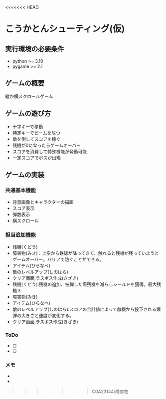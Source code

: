 <<<<<<< HEAD
# こうかとんシューティング(仮)

## 実行環境の必要条件
* python >= 3.10
* pygame >= 2.1

## ゲームの概要
縦か横スクロールゲーム


## ゲームの遊び方
* 十字キーで移動
* 特定キーでビームを放つ
* 敵を倒してスコアを稼ぐ
* 残機が0になったらゲームオーバー
* スコアを消費して特殊機能が発動可能
* 一定スコアでボスが出現


## ゲームの実装
### 共通基本機能
* 背景画像とキャラクターの描画
* スコア表示
* 弾数表示
* 横スクロール

### 担当追加機能
* 残機(くどう)
* 障害物(みき)：上空から鉄球が降ってきて、触れると残機が残っていようとゲームオーバー。バリアで防ぐことができる。
* アイテム(ひらなべ)
* 敵のレベルアップ(しのはら)
* クリア画面,ラスボス作成(きざき)
* 残機(くどう):残機の追加、被弾した際残機を減らしシールドを獲得。最大残機３
* 障害物(みき)
* アイテム(ひらなべ)
* 敵のレベルアップ(しのはら):スコアの合計値によって敵機から投下される爆弾の大きさと速度が変化する。
* クリア画面,ラスボス作成(きざき)

### ToDo
- [ ]
- [ ]

### メモ
*
*

>>>>>>> C0A23144/障害物
